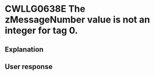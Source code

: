 # CWLLG0638E The zMessageNumber value is not an integer for tag 0.

## Explanation

## User response